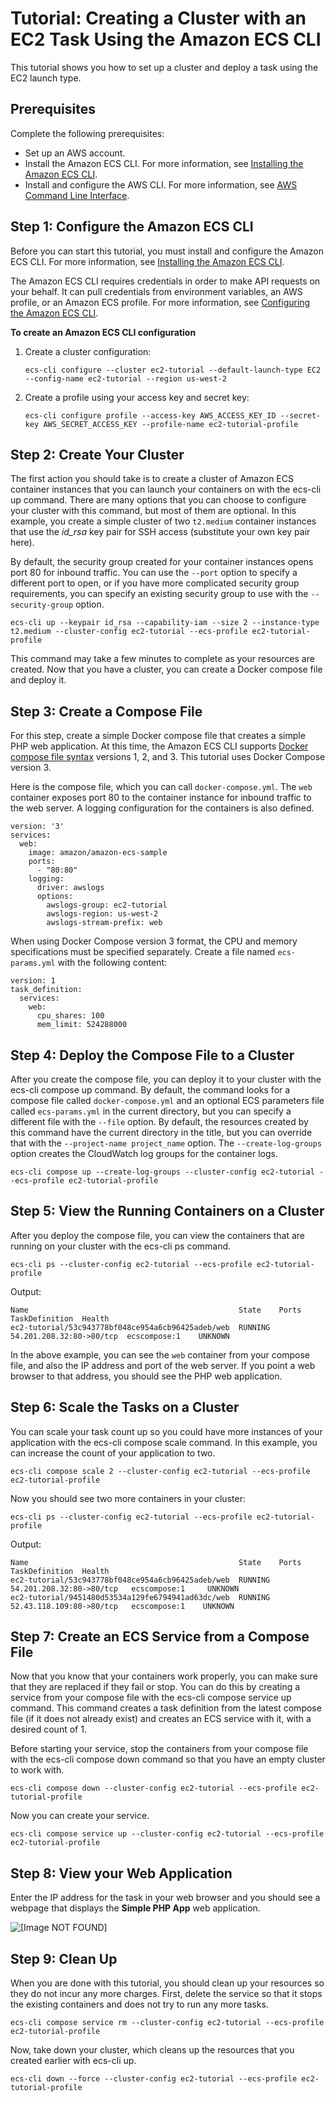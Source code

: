 # Tutorial: Creating a Cluster with an EC2 Task Using the Amazon ECS CLI<a name="ecs-cli-tutorial-ec2"></a>

This tutorial shows you how to set up a cluster and deploy a task using the EC2 launch type\.

## Prerequisites<a name="ECS_CLI_EC2_prerequisites"></a>

Complete the following prerequisites:
+ Set up an AWS account\.
+ Install the Amazon ECS CLI\. For more information, see [Installing the Amazon ECS CLI](ECS_CLI_installation.md)\.
+ Install and configure the AWS CLI\. For more information, see [AWS Command Line Interface](https://docs.aws.amazon.com/cli/latest/userguide/cli-environment.html)\.

## Step 1: Configure the Amazon ECS CLI<a name="ECS_CLI_tutorial_configure"></a>

Before you can start this tutorial, you must install and configure the Amazon ECS CLI\. For more information, see [Installing the Amazon ECS CLI](ECS_CLI_installation.md)\.

The Amazon ECS CLI requires credentials in order to make API requests on your behalf\. It can pull credentials from environment variables, an AWS profile, or an Amazon ECS profile\. For more information, see [Configuring the Amazon ECS CLI](ECS_CLI_Configuration.md)\.

**To create an Amazon ECS CLI configuration**

1. Create a cluster configuration:

   ```
   ecs-cli configure --cluster ec2-tutorial --default-launch-type EC2 --config-name ec2-tutorial --region us-west-2
   ```

1. Create a profile using your access key and secret key:

   ```
   ecs-cli configure profile --access-key AWS_ACCESS_KEY_ID --secret-key AWS_SECRET_ACCESS_KEY --profile-name ec2-tutorial-profile
   ```

## Step 2: Create Your Cluster<a name="ECS_CLI_tutorial_cluster_create"></a>

The first action you should take is to create a cluster of Amazon ECS container instances that you can launch your containers on with the ecs\-cli up command\. There are many options that you can choose to configure your cluster with this command, but most of them are optional\. In this example, you create a simple cluster of two `t2.medium` container instances that use the *id\_rsa* key pair for SSH access \(substitute your own key pair here\)\.

By default, the security group created for your container instances opens port 80 for inbound traffic\. You can use the `--port` option to specify a different port to open, or if you have more complicated security group requirements, you can specify an existing security group to use with the `--security-group` option\.

```
ecs-cli up --keypair id_rsa --capability-iam --size 2 --instance-type t2.medium --cluster-config ec2-tutorial --ecs-profile ec2-tutorial-profile
```

This command may take a few minutes to complete as your resources are created\. Now that you have a cluster, you can create a Docker compose file and deploy it\.

## Step 3: Create a Compose File<a name="ECS_CLI_tutorial_compose_create"></a>

For this step, create a simple Docker compose file that creates a simple PHP web application\. At this time, the Amazon ECS CLI supports [Docker compose file syntax](https://docs.docker.com/compose/compose-file/#versioning) versions 1, 2, and 3\. This tutorial uses Docker Compose version 3\.

Here is the compose file, which you can call `docker-compose.yml`\. The `web` container exposes port 80 to the container instance for inbound traffic to the web server\. A logging configuration for the containers is also defined\.

```
version: '3'
services:
  web:
    image: amazon/amazon-ecs-sample
    ports:
      - "80:80"
    logging:
      driver: awslogs
      options: 
        awslogs-group: ec2-tutorial
        awslogs-region: us-west-2
        awslogs-stream-prefix: web
```

When using Docker Compose version 3 format, the CPU and memory specifications must be specified separately\. Create a file named `ecs-params.yml` with the following content:

```
version: 1
task_definition:
  services:
    web:
      cpu_shares: 100
      mem_limit: 524288000
```

## Step 4: Deploy the Compose File to a Cluster<a name="ECS_CLI_tutorial_compose_deploy"></a>

After you create the compose file, you can deploy it to your cluster with the ecs\-cli compose up command\. By default, the command looks for a compose file called `docker-compose.yml` and an optional ECS parameters file called `ecs-params.yml` in the current directory, but you can specify a different file with the `--file` option\. By default, the resources created by this command have the current directory in the title, but you can override that with the `--project-name project_name` option\. The `--create-log-groups` option creates the CloudWatch log groups for the container logs\.

```
ecs-cli compose up --create-log-groups --cluster-config ec2-tutorial --ecs-profile ec2-tutorial-profile
```

## Step 5: View the Running Containers on a Cluster<a name="ECS_CLI_tutorial_ps"></a>

After you deploy the compose file, you can view the containers that are running on your cluster with the ecs\-cli ps command\.

```
ecs-cli ps --cluster-config ec2-tutorial --ecs-profile ec2-tutorial-profile
```

Output:

```
Name                                               State    Ports                     TaskDefinition  Health
ec2-tutorial/53c943778bf048ce954a6cb96425adeb/web  RUNNING  54.201.208.32:80->80/tcp  ecscompose:1    UNKNOWN
```

In the above example, you can see the `web` container from your compose file, and also the IP address and port of the web server\. If you point a web browser to that address, you should see the PHP web application\.

## Step 6: Scale the Tasks on a Cluster<a name="ECS_CLI_tutorial_compose_scale"></a>

You can scale your task count up so you could have more instances of your application with the ecs\-cli compose scale command\. In this example, you can increase the count of your application to two\.

```
ecs-cli compose scale 2 --cluster-config ec2-tutorial --ecs-profile ec2-tutorial-profile
```

Now you should see two more containers in your cluster:

```
ecs-cli ps --cluster-config ec2-tutorial --ecs-profile ec2-tutorial-profile
```

Output:

```
Name                                               State    Ports                      TaskDefinition  Health
ec2-tutorial/53c943778bf048ce954a6cb96425adeb/web  RUNNING  54.201.208.32:80->80/tcp   ecscompose:1     UNKNOWN
ec2-tutorial/9451480d53534a129fe6794941ad63dc/web  RUNNING  52.43.118.109:80->80/tcp   ecscompose:1    UNKNOWN
```

## Step 7: Create an ECS Service from a Compose File<a name="ECS_CLI_tutorial_compose_service"></a>

Now that you know that your containers work properly, you can make sure that they are replaced if they fail or stop\. You can do this by creating a service from your compose file with the ecs\-cli compose service up command\. This command creates a task definition from the latest compose file \(if it does not already exist\) and creates an ECS service with it, with a desired count of 1\.

Before starting your service, stop the containers from your compose file with the ecs\-cli compose down command so that you have an empty cluster to work with\.

```
ecs-cli compose down --cluster-config ec2-tutorial --ecs-profile ec2-tutorial-profile
```

Now you can create your service\.

```
ecs-cli compose service up --cluster-config ec2-tutorial --ecs-profile ec2-tutorial-profile
```

## Step 8: View your Web Application<a name="ECS_CLI_tutorial_view"></a>

Enter the IP address for the task in your web browser and you should see a webpage that displays the **Simple PHP App** web application\.

![\[Image NOT FOUND\]](http://docs.aws.amazon.com/AmazonECS/latest/developerguide/images/web-app-output.png)

## Step 9: Clean Up<a name="ECS_CLI_tutorial_cleaning_up"></a>

When you are done with this tutorial, you should clean up your resources so they do not incur any more charges\. First, delete the service so that it stops the existing containers and does not try to run any more tasks\.

```
ecs-cli compose service rm --cluster-config ec2-tutorial --ecs-profile ec2-tutorial-profile
```

Now, take down your cluster, which cleans up the resources that you created earlier with ecs\-cli up\.

```
ecs-cli down --force --cluster-config ec2-tutorial --ecs-profile ec2-tutorial-profile
```